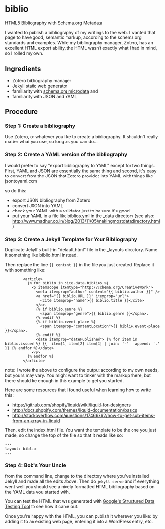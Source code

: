 # biblio
HTML5 Bibliography with Schema.org Metadata


I wanted to publish a bibliography of my writings to the web. I wanted that page to have good, semantic markup, according to the schema.org standards and examples. While my bibliography manager, Zotero, has an excellent HTML export ability, the HTML wasn't exactly what I had in mind, so I rolled my own.

## Ingredients

- Zotero bibliography manager
- Jekyll static web generator
- familiarity with [schema.org microdata](http://schema.org/docs/gs.html#microdata_why) and 
- familiarity with JSON and YAML

## Procedure

### Step 1: Create a bibliography

Use Zotero, or whatever you like to create a bibliography. It shouldn't really matter what you use, so long as you can do...

### Step 2: Create a YAML version of the bibliography

I would prefer to say "export bibliography to YAML" except for two things. First, YAML and JSON are essentially the same thing and second, it's easy to convert from the JSON that Zotero provides into YAML with things like jsontoyaml.com

so do this:
- export JSON bibliography from Zotero
- convert JSON into YAML
- check your YAML with a validator just to be sure it's good.
- put your YAML in a file like biblios.yml in the _data directory (see also: http://www.madhur.co.in/blog/2013/11/05/makingmostdatadirectory.html)

### Step 3: Create a Jekyll Template for Your Bibliography

Duplicate Jekyll's built-in "default.html" file in the _layouts directory. Name it something like biblio.html instead. 

Then replace the line `{{ content }}` in the file you just created. Replace it with something like:
```
        <article>
          {% for biblio in site.data.biblios %}
            <p itemscope itemtype="http://schema.org/CreativeWork">
              <meta itemprop="author" content="{{ biblio.author }}" /> 
              <a href="{{ biblio.URL }}" itemprop="url">
                <cite itemprop="name">{{ biblio.title }}</cite> 
              </a>.
              {% if biblio.genre %}
                <span itemprop="genre">{{ biblio.genre }}</span>. 
              {% endif %}
              {% if biblio.event-place %}
                <span itemprop="contentLocation">{{ biblio.event-place }}</span>. 
              {% endif %}
              <date itemprop="datePublished"> {% for item in biblio.issued %} {{  item[1] item[2] item[3] | join: '-' | append: '.' }} {% endfor %}</date>
            </p>
          {% endfor %}
        </article>
```

note: I wrote the above to configure the output according to my own needs, but yours may vary. You might want to tinker with the markup there, but there should be enough in this example to get you started. 

Here are some resources that I found useful when learning how to write this:

- https://github.com/shopify/liquid/wiki/liquid-for-designers
- http://docs.shopify.com/themes/liquid-documentation/basics
- http://stackoverflow.com/questions/17466362/how-to-get-sub-items-from-an-array-in-liquid


Then, edit the index.html file. You want the template to be the one you just made, so change the top of the file so that it reads like so:

```
---
layout: biblio
---
```

### Step 4: Bob's Your Uncle

from the command line, change to the directory where you've installed Jekyll and made all the edits above. Then do ``jekyll serve`` and if everything went well you should see a nicely formatted HTML bibliography based on the YAML data you started with.

You can test the HTML that was generated with [Google's Structured Data Testing Tool](https://developers.google.com/structured-data/testing-tool/) to see how it came out.

Once you're happy with the HTML, you can publish it wherever you like: by adding it to an existing web page, entering it into a WordPress entry, etc.


